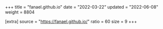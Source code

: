 +++
title = "fanael.github.io"
date = "2022-03-22"
updated = "2022-06-08"
weight = 8804

[extra]
source = "https://fanael.github.io/"
ratio = 60
size = 9
+++
